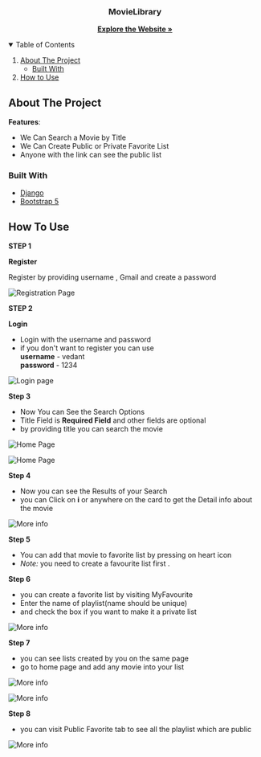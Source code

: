 
<!-- PROJECT LOGO -->
<br />
<p align="center">
  <h3 align="center">MovieLibrary</h3>
  <p align="center">
    <a href="http://13.235.248.72:4000/"><strong>Explore the Website »</strong></a>
  </p>
</p>

<!-- TABLE OF CONTENTS -->
<details open="open">
  <summary>Table of Contents</summary>
  <ol>
    <li>
      <a href="#about-the-project">About The Project</a>
      <ul>
        <li><a href="#built-with">Built With</a></li>
      </ul>
    </li>
    <li><a href="#usage">How to Use</a></li>
  </ol>
</details>

<!-- ABOUT THE PROJECT -->

## About The Project

**Features**:

- We Can Search a Movie by Title
- We Can Create Public or Private Favorite List
- Anyone with the link can see the public list

### Built With

- [Django](https://www.djangoproject.com)
- [Bootstrap 5](https://getbootstrap.com)

<!-- USAGE EXAMPLES -->

## How To Use

**STEP 1**

**Register**

Register by providing username , Gmail and create a password  <br>

![Registration Page](<https://github.com/VedantS20/MovieLibrary/blob/main/Screenshots/register.png> "Register")

<!-- ![Map](<https://github.com/VedantS20/SolarViz/blob/main/sv1%20(2).png> "Total Energy Genration and location") -->

**STEP 2**

**Login**
- Login with the username and password 
- if you don't want to register you can use  
 **username** - vedant<br>
**password** - 1234

![Login page](<https://github.com/VedantS20/MovieLibrary/blob/main/Screenshots/log.png> "Login")

**Step 3**
- Now You can See the Search Options
- Title Field is **Required Field** and other fields are optional
- by providing title you can search the movie

![Home Page](<https://github.com/VedantS20/MovieLibrary/blob/main/Screenshots/home.png> "Home")

![Home Page](<https://github.com/VedantS20/MovieLibrary/blob/main/Screenshots/homesearch.png> "Home")


**Step 4**
- Now you can see the Results of your Search
- you can Click on **i** or anywhere on the card to get the Detail info about the movie

![More info](<https://github.com/VedantS20/MovieLibrary/blob/main/Screenshots/carddetail.png> "Home")


**Step 5**
- You can add that movie to favorite list by pressing on heart icon
- *Note:* you need to create a favourite list first .


**Step 6**
- you can create a favorite list by visiting MyFavourite   
- Enter the name of playlist(name should be unique)
- and check the box if you want to make it a private list

![More info](<https://github.com/VedantS20/MovieLibrary/blob/main/Screenshots/createlist.png> "Home")

**Step 7**
- you can see lists created by you on the same page 
- go to home page and add any movie into your list

![More info](<https://github.com/VedantS20/MovieLibrary/blob/main/Screenshots/mylistover.png> "Home")

![More info](<https://github.com/VedantS20/MovieLibrary/blob/main/Screenshots/mylists.png> "Home")


**Step 8**
- you can visit Public Favorite tab to see all the playlist which are public 

![More info](<https://github.com/VedantS20/MovieLibrary/blob/main/Screenshots/publiclists.png> "Home")
